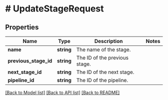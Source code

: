 # # UpdateStageRequest

## Properties

Name | Type | Description | Notes
------------ | ------------- | ------------- | -------------
**name** | **string** | The name of the stage. |
**previous_stage_id** | **string** | The ID of the previous stage. |
**next_stage_id** | **string** | The ID of the next stage. |
**pipeline_id** | **string** | The ID of the pipeline. |

[[Back to Model list]](../../README.md#models) [[Back to API list]](../../README.md#endpoints) [[Back to README]](../../README.md)
